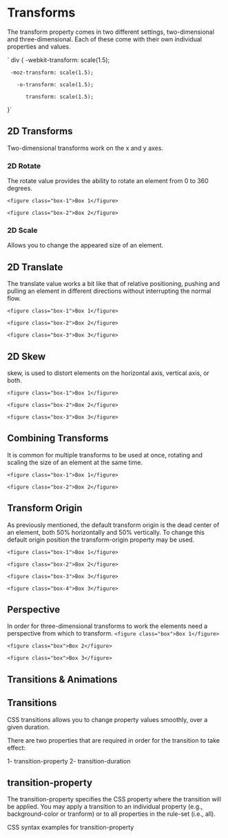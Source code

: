# Transforms 

The transform property comes in two different settings, two-dimensional and three-dimensional. Each of these come with their own individual properties and values.
 
`   div {
  -webkit-transform: scale(1.5);
  
     -moz-transform: scale(1.5);
     
       -o-transform: scale(1.5);
       
          transform: scale(1.5);
}`


## 2D Transforms

Two-dimensional transforms work on the x and y axes.

### 2D Rotate
The rotate value provides the ability to rotate an element from 0 to 360 degrees.

`<figure class="box-1">Box 1</figure>`

`<figure class="box-2">Box 2</figure>`

### 2D Scale
Allows you to change the appeared size of an element.

## 2D Translate
The translate value works a bit like that of relative positioning, pushing and pulling an element in different directions without interrupting the normal flow.

`<figure class="box-1">Box 1</figure>`

`<figure class="box-2">Box 2</figure>`

`<figure class="box-3">Box 3</figure>`

## 2D Skew
skew, is used to distort elements on the horizontal axis, vertical axis, or both.

`<figure class="box-1">Box 1</figure>`

`<figure class="box-2">Box 2</figure>`

`<figure class="box-3">Box 3</figure>`

## Combining Transforms

It is common for multiple transforms to be used at once, rotating and scaling the size of an element at the same time.

`<figure class="box-1">Box 1</figure>`

`<figure class="box-2">Box 2</figure>`

## Transform Origin 

As previously mentioned, the default transform origin is the dead center of an element, both 50% horizontally and 50% vertically. To change this default origin position the transform-origin property may be used.

`<figure class="box-1">Box 1</figure>`

`<figure class="box-2">Box 2</figure>`

`<figure class="box-3">Box 3</figure>`

`<figure class="box-4">Box 3</figure>`

## Perspective

In order for three-dimensional transforms to work the elements need a perspective from which to transform.
`<figure class="box">Box 1</figure>`

`<figure class="box">Box 2</figure>`

`<figure class="box">Box 3</figure>`

## Transitions & Animations

## Transitions
CSS transitions allows you to change property values smoothly, over a given duration.

There are two properties that are required in order for the transition to take effect:

1- transition-property
2- transition-duration

## transition-property
The transition-property specifies the CSS property where the transition will be applied. You may apply a transition to an individual property (e.g., background-color or tranform) or to all properties in the rule-set (i.e., all).

CSS syntax examples for transition-property


